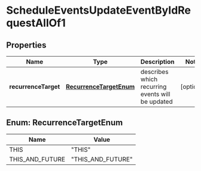 

# ScheduleEventsUpdateEventByIdRequestAllOf1


## Properties

| Name | Type | Description | Notes |
|------------ | ------------- | ------------- | -------------|
|**recurrenceTarget** | [**RecurrenceTargetEnum**](#RecurrenceTargetEnum) | describes which recurring events will be updated |  [optional] |



## Enum: RecurrenceTargetEnum

| Name | Value |
|---- | -----|
| THIS | &quot;THIS&quot; |
| THIS_AND_FUTURE | &quot;THIS_AND_FUTURE&quot; |



